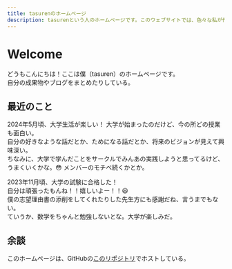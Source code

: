 ```yaml
---
title: tasurenのホームページ
description: tasurenという人のホームページです。このウェブサイトでは、色々な私が作ったものをまとめてます。
---
```


# Welcome
どうもこんにちは！ここは僕（tasuren）のホームページです。  
自分の成果物やブログをまとめたりしている。

## 最近のこと
2024年5月頃、大学生活が楽しい！
大学が始まったのだけど、今の所どの授業も面白い。  
自分の好きなような話だとか、ためになる話だとか、将来のビジョンが見えて興味深い。  
ちなみに、大学で学んだことをサークルでみんあの実践しようと思ってるけど、うまくいくかな。😳 メンバーのモチベ続くかとか。

2023年11月頃、大学の試験に合格した！  
自分は頑張ったもんね！！嬉しいよー！！😆  
僕の志望理由書の添削をしてくれたりした先生方にも感謝だね、言うまでもない。  
ていうか、数学をちゃんと勉強しないとな。大学が楽しみだ。

## 余談
このホームページは、GitHubの[このリポジトリ](https://github.com/tasuren/website/)でホストしている。
